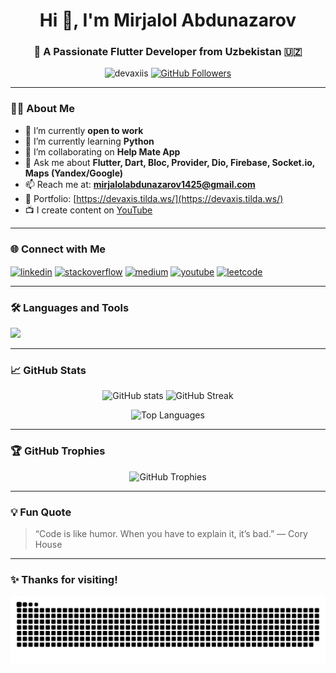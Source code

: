 <h1 align="center">Hi 👋, I'm Mirjalol Abdunazarov</h1>
<h3 align="center">🚀 A Passionate Flutter Developer from Uzbekistan 🇺🇿</h3>

<p align="center">
  <img src="https://komarev.com/ghpvc/?username=Devaxiis&label=Profile%20views&color=0e75b6&style=flat" alt="devaxiis" />
  <a href="https://github.com/Devaxiis?tab=followers"><img src="https://img.shields.io/github/followers/Devaxiis?label=Followers&style=social" alt="GitHub Followers" /></a>
</p>

---

### 👨‍💻 About Me

- 🔭 I’m currently **open to work**  
- 🌱 I’m currently learning **Python**  
- 👯 I’m collaborating on **Help Mate App**  
- 💬 Ask me about **Flutter, Dart, Bloc, Provider, Dio, Firebase, Socket.io, Maps (Yandex/Google)**  
- 📫 Reach me at: **mirjalolabdunazarov1425@gmail.com**  
- 🧾 Portfolio: [https://devaxis.tilda.ws/](https://devaxis.tilda.ws/)  
- 📺 I create content on [YouTube](https://www.youtube.com/@mirjalol_abdunazarov)

---

### 🌐 Connect with Me

<p align="left">
<a href="https://linkedin.com/in/mirjalol-abdunazarov-322b1b286" target="_blank"><img align="center" src="https://skillicons.dev/icons?i=linkedin" alt="linkedin" height="40"/></a>
<a href="https://stackoverflow.com/users/27245553/mirjalol-abdunazarov" target="_blank"><img align="center" src="https://skillicons.dev/icons?i=stackoverflow" alt="stackoverflow" height="40"/></a>
<a href="https://medium.com/@mirjalolabdunazarov1425" target="_blank"><img align="center" src="https://skillicons.dev/icons?i=medium" alt="medium" height="40"/></a>
<a href="https://www.youtube.com/@mirjalol_abdunazarov" target="_blank"><img align="center" src="https://skillicons.dev/icons?i=youtube" alt="youtube" height="40"/></a>
<a href="https://leetcode.com/u/devaxis1425/" target="_blank"><img align="center" src="https://skillicons.dev/icons?i=leetcode" alt="leetcode" height="40"/></a>
</p>

---

### 🛠️ Languages and Tools

<p align="left">
  <img src="https://skillicons.dev/icons?i=flutter,dart,androidstudio,firebase,figma,git,github,postman,sqlite,python,vscode" />
</p>

---

### 📈 GitHub Stats

<p align="center">
  <img width="48%" src="https://github-readme-stats.vercel.app/api?username=Devaxiis&show_icons=true&theme=tokyonight" alt="GitHub stats" />
  <img width="48%" src="https://github-readme-streak-stats.herokuapp.com/?user=Devaxiis&theme=tokyonight" alt="GitHub Streak" />
</p>

<p align="center">
  <img width="48%" src="https://github-readme-stats.vercel.app/api/top-langs/?username=Devaxiis&layout=compact&theme=tokyonight" alt="Top Languages" />
</p>

---

### 🏆 GitHub Trophies

<p align="center">
  <img src="https://github-profile-trophy.vercel.app/?username=Devaxiis&theme=tokyonight&margin-w=10&no-frame=true" alt="GitHub Trophies" />
</p>

---

### 💡 Fun Quote

> “Code is like humor. When you have to explain it, it’s bad.” — Cory House

---

### ✨ Thanks for visiting!

<p align="center">
  <img src="https://raw.githubusercontent.com/Platane/snk/output/github-contribution-grid-snake-dark.svg" alt="snake animation" />
</p>

